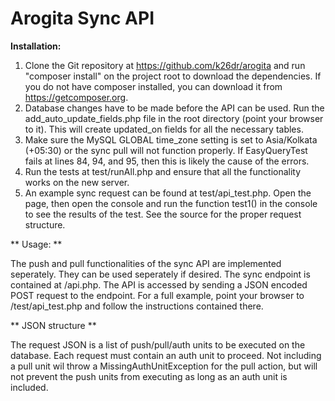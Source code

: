Arogita Sync API
=============================

**Installation:**

1) Clone the Git repository at https://github.com/k26dr/arogita and run "composer install" on the project root to download the dependencies. If you do not have composer installed, you can download it from https://getcomposer.org.  
2) Database changes have to be made before the API can be used. Run the add_auto_update_fields.php file in the root directory (point your browser to it). This will create updated_on fields for all the necessary tables.  
3) Make sure the MySQL GLOBAL time_zone setting is set to Asia/Kolkata (+05:30) or the sync pull will not function properly. If EasyQueryTest fails at lines 84, 94, and 95, then this is likely the cause of the errors.  
4) Run the tests at test/runAll.php and ensure that all the functionality works on the new server.  
5) An example sync request can be found at test/api_test.php. Open the page, then open the console and run the function test1() in the console to see the results of the test. See the source for the proper request structure.   


** Usage: **  
  
  The push and pull functionalities of the sync API are implemented seperately. They can be used seperately if desired. The sync endpoint is contained at /api.php. The API is accessed by sending a JSON encoded POST request to the endpoint. For a full example, point your browser to /test/api_test.php and follow the instructions contained there.   
  
** JSON structure **  
  
  The request JSON is a list of push/pull/auth units to be executed on the database. Each request must contain an auth unit to proceed. Not including a pull unit wil throw a MissingAuthUnitException for the pull action, but will not prevent the push units from executing as long as an auth unit is included.   
  

